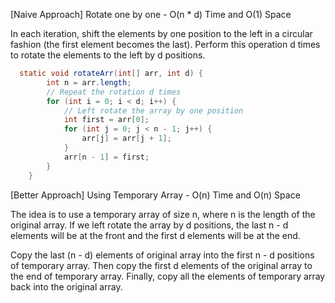<p>[Naive Approach] Rotate one by one - O(n * d) Time and O(1) Space

In each iteration, shift the elements by one position to the left in a circular fashion (the first element becomes the last). Perform this operation d times to rotate the elements to the left by d positions.</p>

```java
  static void rotateArr(int[] arr, int d) {
        int n = arr.length;
        // Repeat the rotation d times
        for (int i = 0; i < d; i++) {
            // Left rotate the array by one position
            int first = arr[0];
            for (int j = 0; j < n - 1; j++) {
                arr[j] = arr[j + 1];
            }
            arr[n - 1] = first;
        }
    }
```

<p>[Better Approach] Using Temporary Array - O(n) Time and O(n) Space

The idea is to use a temporary array of size n, where n is the length of the original array. If we left rotate the array by d positions, the last n - d elements will be at the front and the first d elements will be at the end.

Copy the last (n - d) elements of original array into the first n - d positions of temporary array.
Then copy the first d elements of the original array to the end of temporary array. 
Finally, copy all the elements of temporary array back into the original array.</p>
